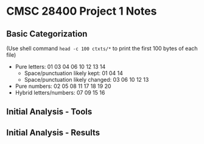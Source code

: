 # CMSC 28400 Project 1 Notes

## Basic Categorization
(Use shell command `head -c 100 ctxts/*` to print the first 100 bytes of each file)

- Pure letters: 01 03 04 06 10 12 13 14
  - Space/punctuation likely kept: 01 04 14
  - Space/punctuation likely changed: 03 06 10 12 13
- Pure numbers: 02 05 08 11 17 18 19 20
- Hybrid letters/numbers: 07 09 15 16

## Initial Analysis - Tools



## Initial Analysis - Results